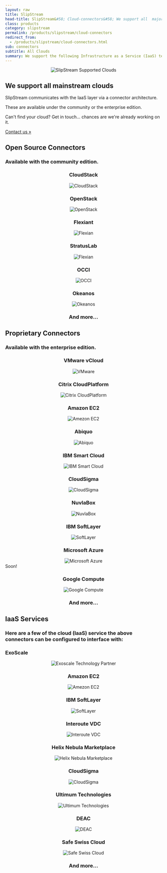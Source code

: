 ```yaml
---
layout: raw
title: SlipStream
head-title: SlipStream&#58; Cloud-connectors&#58; We support all  major clouds!
class: products
category: slipstream
permalink: /products/slipstream/cloud-connectors
redirect_from:
  - /products/slipstream/cloud-connectors.html
sub: connectors
subtitle: All Clouds
summary: We support the following Infrastructure as a Service (IaaS) technologies and services. 
---
```


<div class="jumbotron">
  <div class="container spacy">
    <div class="row">
      <div class="col-md-6">
        <p align="center">
          <img src="/img/content/cloud_providers_color_on_transparent_1000px.png" alt="SlipStream Supported Clouds" />
        </p>
      </div>
      <div class="col-md-6">
        <h2>We support all mainstream clouds </h2>
        <p>SlipStream communicates with the IaaS layer via a connector architecture.</p>
        <p>These are available under the community or the enterprise edition.</p>
        <p>Can't find your cloud? Get in touch... chances are we're already working on it.</p>
        <a class="btn btn-primary btn-lg" role="button" href="/contact/#contact-us-form">
          Contact us &raquo;
        </a>
      </div>
    </div>
  </div>
</div>

<div id="all-clouds" class="container cloud">
  <h2>Open Source Connectors</h2>
  <h3>Available with the community edition.</h3>
  <div class="row">
    <div class="col-md-3">
      <center>
        <h3>CloudStack</h3>
        <div>
          <img src="/img/content/clouds/cloudstack.png" alt="CloudStack" />
        </div>
      </center>
    </div>
    <div class="col-md-3">
      <center>
        <h3>OpenStack</h3>
        <div>
          <img src="/img/content/clouds/openstack.jpg" alt="OpenStack" />
        </div>
      </center>
    </div>
    <div class="col-md-3">
      <center>
        <h3>Flexiant</h3>
        <div>
          <img src="/img/content/clouds/flexiant.png" alt="Flexian" />
        </div>
      </center>
    </div>
    <div class="col-md-3">
      <center>
        <h3>StratusLab</h3>
        <div>
          <img src="/img/content/clouds/stratuslab.jpg" alt="Flexian" />
        </div>
      </center>
    </div>
  </div>
  <div class="row">
    <div class="col-md-3">
      <center>
        <h3>OCCI</h3>
        <div>
          <img src="/img/content/clouds/occi.png" alt="OCCI" />
        </div>
      </center>
    </div>
    <div class="col-md-3">
      <center>
        <h3>Okeanos</h3>
        <div>
          <img src="/img/content/clouds/okeanos.jpg" alt="Okeanos" />
        </div>
      </center>
    </div>
    <div class="col-md-3">
      <center>
        <h3>And more...</h3>
      </center>
    </div>
  </div>
</div>

<div class="container cloud">
  <h2>Proprietary Connectors</h2>
  <h3>Available with the enterprise edition.</h3>
  <div class="row">
    <div class="col-md-3">
      <center>
        <h3>VMware vCloud</h3>
        <div>
          <img src="/img/content/clouds/vmware.jpg" alt="VMware" />
        </div>
      </center>
    </div>
    <div class="col-md-3">
      <center>
        <h3>Citrix CloudPlatform</h3>
        <div>
          <img src="/img/content/clouds/cloudplatform.gif" alt="Citrix CloudPlatform" />
        </div>
      </center>
    </div>
    <div class="col-md-3">
      <center>
        <h3>Amazon EC2</h3>
        <div>
          <img src="/img/content/clouds/aws.png" alt="Amezon EC2" />
        </div>
      </center>
    </div>
    <div class="col-md-3">
      <center>
        <h3>Abiquo</h3>
        <div>
          <img src="/img/content/clouds/abiquo.png" alt="Abiquo" />
        </div>
      </center>
    </div>
  </div>
  <div class="row">
    <div class="col-md-3">
      <center>
        <h3>IBM Smart Cloud</h3>
        <div>
          <img src="/img/content/clouds/ibm-smartcloud.png" alt="IBM Smart Cloud" />
        </div>
      </center>
    </div>
    <div class="col-md-3">
      <center>
        <h3>CloudSigma</h3>
        <div>
          <img src="/img/content/clouds/CloudSigma.jpg" alt="CloudSigma" />
        </div>
      </center>
    </div>
    <div class="col-md-3">
      <center>
        <h3>NuvlaBox</h3>
        <div>
          <img src="/img/design/nuvlabox_logo.png" alt="NuvlaBox" />
        </div>
      </center>
    </div>
    <div class="col-md-3">
      <center>
        <h3>IBM SoftLayer</h3>
        <div>
          <img src="/img/content/clouds/SoftLayer.jpg" alt="SoftLayer" />
        </div>
      </center>
    </div>
  </div>
  <div class="row">
    <div class="col-md-3">
      <center>
        <h3>Microsoft Azure</h3>
        <div>
          <img src="/img/content/clouds/azure.jpg" alt="Microsoft Azure" />
        </div>
      </center>
    </div>
    <div class="col-md-3 soon">
      <div>Soon!</div>
      <center>
        <h3>Google Compute</h3>
        <div>
          <img src="/img/content/clouds/google-compute-engine.jpg" alt="Google Compute" />
        </div>
      </center>
    </div>
    <div class="col-md-3">
      <center>
        <h3>And more...</h3>
      </center>
    </div>
  </div>
</div>

<div class="container cloud">
  <h2>IaaS Services</h2>
  <h3>Here are a few of the cloud (IaaS) service the above connectors can be configured to interface with:</h3>
  <div class="row">
    <div class="col-md-3">
      <h3>ExoScale</h3>
      <center>
        <div>
          <img src="/img/content/clouds/exoscale-logo-full-black.png" alt="Exoscale Technology Partner" />
        </div>
      </center>
    </div>
    <div class="col-md-3">
      <center>
        <h3>Amazon EC2</h3>
        <div>
          <img src="/img/content/clouds/aws.png" alt="Amezon EC2" />
        </div>
      </center>
    </div>
    <div class="col-md-3">
      <center>
        <h3>IBM SoftLayer</h3>
        <div>
          <img src="/img/content/clouds/SoftLayer.jpg" alt="SoftLayer" />
        </div>
      </center>
    </div>
    <div class="col-md-3">
      <center>
        <h3>Interoute VDC</h3>
        <div>
          <img src="/img/content/clouds/interoute-vdc.png" alt="Interoute VDC" />
        </div>
      </center>
    </div>
  </div>
  <div class="row">
    <div class="col-md-3">
      <center>
        <h3>Helix Nebula Marketplace</h3>
        <div>
          <img src="/img/content/clouds/hnx.png" alt="Helix Nebula Marketplace" />
        </div>
      </center>
    </div>
    <div class="col-md-3">
      <center>
        <h3>CloudSigma</h3>
        <div>
          <img src="/img/content/clouds/CloudSigma.jpg" alt="CloudSigma" />
        </div>
      </center>
    </div>
    <div class="col-md-3">
      <center>
        <h3>Ultimum Technologies</h3>
        <div>
          <img src="/img/content/clouds/ultimum.png" alt="Ultimum Technologies" />
        </div>
      </center>
    </div>
    <div class="col-md-3">
      <center>
        <h3>DEAC</h3>
        <div>
          <img src="/img/content/clouds/deac.png" alt="DEAC" />
        </div>
      </center>
    </div>
    <div class="col-md-3">
      <center>
        <h3>Safe Swiss Cloud</h3>
        <div>
          <img src="/img/content/clouds/safeswisscloud.jpg" alt="Safe Swiss Cloud" />
        </div>
      </center>
    </div>
    <div class="col-md-3">
      <center>
        <h3>And more...</h3>
      </center>
    </div>
  </div>
</div>
<p/>
